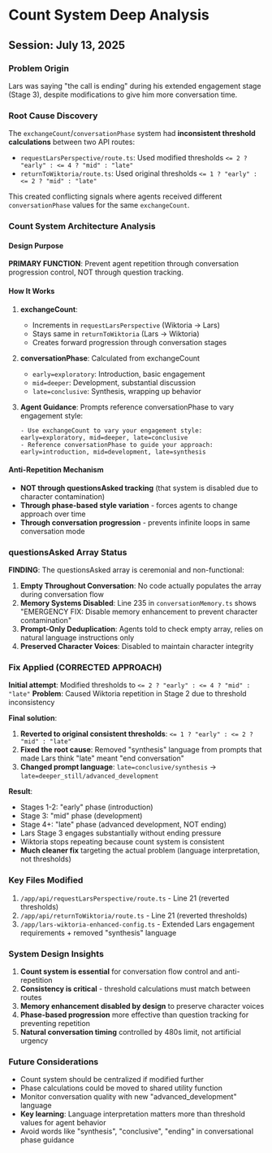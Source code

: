 # Count System Deep Analysis
## Session: July 13, 2025

### Problem Origin
Lars was saying "the call is ending" during his extended engagement stage (Stage 3), despite modifications to give him more conversation time.

### Root Cause Discovery
The `exchangeCount`/`conversationPhase` system had **inconsistent threshold calculations** between two API routes:

- `requestLarsPerspective/route.ts`: Used modified thresholds `<= 2 ? "early" : <= 4 ? "mid" : "late"`
- `returnToWiktoria/route.ts`: Used original thresholds `<= 1 ? "early" : <= 2 ? "mid" : "late"`

This created conflicting signals where agents received different `conversationPhase` values for the same `exchangeCount`.

### Count System Architecture Analysis

#### Design Purpose
**PRIMARY FUNCTION**: Prevent agent repetition through conversation progression control, NOT through question tracking.

#### How It Works
1. **exchangeCount**: 
   - Increments in `requestLarsPerspective` (Wiktoria → Lars)
   - Stays same in `returnToWiktoria` (Lars → Wiktoria)
   - Creates forward progression through conversation stages

2. **conversationPhase**: Calculated from exchangeCount
   - `early=exploratory`: Introduction, basic engagement
   - `mid=deeper`: Development, substantial discussion  
   - `late=conclusive`: Synthesis, wrapping up behavior

3. **Agent Guidance**: Prompts reference conversationPhase to vary engagement style:
   ```
   - Use exchangeCount to vary your engagement style: early=exploratory, mid=deeper, late=conclusive
   - Reference conversationPhase to guide your approach: early=introduction, mid=development, late=synthesis
   ```

#### Anti-Repetition Mechanism
- **NOT through questionsAsked tracking** (that system is disabled due to character contamination)
- **Through phase-based style variation** - forces agents to change approach over time
- **Through conversation progression** - prevents infinite loops in same conversation mode

### questionsAsked Array Status
**FINDING**: The questionsAsked array is ceremonial and non-functional:

1. **Empty Throughout Conversation**: No code actually populates the array during conversation flow
2. **Memory Systems Disabled**: Line 235 in `conversationMemory.ts` shows "EMERGENCY FIX: Disable memory enhancement to prevent character contamination"
3. **Prompt-Only Deduplication**: Agents told to check empty array, relies on natural language instructions only
4. **Preserved Character Voices**: Disabled to maintain character integrity

### Fix Applied (CORRECTED APPROACH)
**Initial attempt**: Modified thresholds to `<= 2 ? "early" : <= 4 ? "mid" : "late"` 
**Problem**: Caused Wiktoria repetition in Stage 2 due to threshold inconsistency

**Final solution**: 
1. **Reverted to original consistent thresholds**: `<= 1 ? "early" : <= 2 ? "mid" : "late"`
2. **Fixed the root cause**: Removed "synthesis" language from prompts that made Lars think "late" meant "end conversation"
3. **Changed prompt language**: `late=conclusive/synthesis` → `late=deeper_still/advanced_development`

**Result**:
- Stages 1-2: "early" phase (introduction) 
- Stage 3: "mid" phase (development)
- Stage 4+: "late" phase (advanced development, NOT ending)
- Lars Stage 3 engages substantially without ending pressure
- Wiktoria stops repeating because count system is consistent
- **Much cleaner fix** targeting the actual problem (language interpretation, not thresholds)

### Key Files Modified
1. `/app/api/requestLarsPerspective/route.ts` - Line 21 (reverted thresholds)
2. `/app/api/returnToWiktoria/route.ts` - Line 21 (reverted thresholds)
3. `/app/lars-wiktoria-enhanced-config.ts` - Extended Lars engagement requirements + removed "synthesis" language

### System Design Insights
1. **Count system is essential** for conversation flow control and anti-repetition
2. **Consistency is critical** - threshold calculations must match between routes
3. **Memory enhancement disabled by design** to preserve character voices
4. **Phase-based progression** more effective than question tracking for preventing repetition
5. **Natural conversation timing** controlled by 480s limit, not artificial urgency

### Future Considerations
- Count system should be centralized if modified further
- Phase calculations could be moved to shared utility function
- Monitor conversation quality with new "advanced_development" language
- **Key learning**: Language interpretation matters more than threshold values for agent behavior
- Avoid words like "synthesis", "conclusive", "ending" in conversational phase guidance